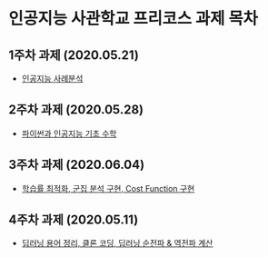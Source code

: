 # 인공지능 사관학교 프리코스 과제 목차

## 1주차 과제 (2020.05.21)

- [인공지능 사례분석](https://github.com/SHyoJun/-A.I_Project/blob/master/1%EC%A3%BC%EC%B0%A8_%EA%B3%BC%EC%A0%9C.ipynb)

## 2주차 과제 (2020.05.28)

- [파이썬과 인공지능 기초 수학]()

## 3주차 과제 (2020.06.04)

- [학습률 최적화, 군집 분석 구현, Cost Function 구현]()

## 4주차 과제 (2020.05.11)

- [딥러닝 용어 정리, 클론 코딩, 딥러닝 순전파 & 역전파 계산]()
